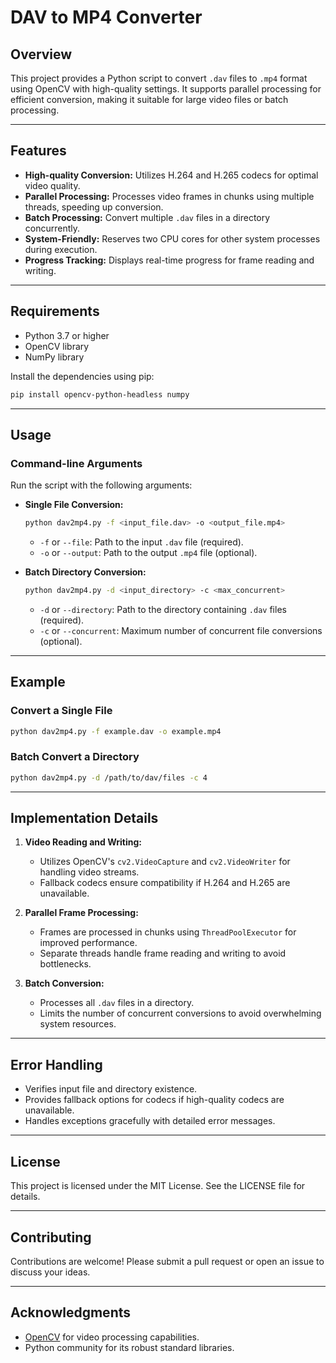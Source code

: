 # DAV to MP4 Converter

## Overview
This project provides a Python script to convert `.dav` files to `.mp4` format using OpenCV with high-quality settings. It supports parallel processing for efficient conversion, making it suitable for large video files or batch processing.

---

## Features
- **High-quality Conversion:** Utilizes H.264 and H.265 codecs for optimal video quality.
- **Parallel Processing:** Processes video frames in chunks using multiple threads, speeding up conversion.
- **Batch Processing:** Convert multiple `.dav` files in a directory concurrently.
- **System-Friendly:** Reserves two CPU cores for other system processes during execution.
- **Progress Tracking:** Displays real-time progress for frame reading and writing.

---

## Requirements
- Python 3.7 or higher
- OpenCV library
- NumPy library

Install the dependencies using pip:
```bash
pip install opencv-python-headless numpy
```

---

## Usage
### Command-line Arguments
Run the script with the following arguments:

- **Single File Conversion:**
  ```bash
  python dav2mp4.py -f <input_file.dav> -o <output_file.mp4>
  ```
  - `-f` or `--file`: Path to the input `.dav` file (required).
  - `-o` or `--output`: Path to the output `.mp4` file (optional).

- **Batch Directory Conversion:**
  ```bash
  python dav2mp4.py -d <input_directory> -c <max_concurrent>
  ```
  - `-d` or `--directory`: Path to the directory containing `.dav` files (required).
  - `-c` or `--concurrent`: Maximum number of concurrent file conversions (optional).

---

## Example
### Convert a Single File
```bash
python dav2mp4.py -f example.dav -o example.mp4
```

### Batch Convert a Directory
```bash
python dav2mp4.py -d /path/to/dav/files -c 4
```

---

## Implementation Details
1. **Video Reading and Writing:**
   - Utilizes OpenCV's `cv2.VideoCapture` and `cv2.VideoWriter` for handling video streams.
   - Fallback codecs ensure compatibility if H.264 and H.265 are unavailable.

2. **Parallel Frame Processing:**
   - Frames are processed in chunks using `ThreadPoolExecutor` for improved performance.
   - Separate threads handle frame reading and writing to avoid bottlenecks.

3. **Batch Conversion:**
   - Processes all `.dav` files in a directory.
   - Limits the number of concurrent conversions to avoid overwhelming system resources.

---

## Error Handling
- Verifies input file and directory existence.
- Provides fallback options for codecs if high-quality codecs are unavailable.
- Handles exceptions gracefully with detailed error messages.

---

## License
This project is licensed under the MIT License. See the LICENSE file for details.

---

## Contributing
Contributions are welcome! Please submit a pull request or open an issue to discuss your ideas.

---

## Acknowledgments
- [OpenCV](https://opencv.org/) for video processing capabilities.
- Python community for its robust standard libraries.

